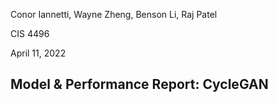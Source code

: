 Conor Iannetti, Wayne Zheng, Benson Li, Raj Patel

CIS 4496

April 11, 2022

## Model & Performance Report: CycleGAN
